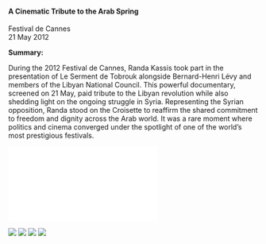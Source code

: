 <h4>A Cinematic Tribute to the Arab Spring</h4>
	
Festival de Cannes<br>
21 May 2012
	
<b>Summary:</b>	

During the 2012 Festival de Cannes, Randa Kassis took part in the presentation of Le Serment de Tobrouk alongside Bernard-Henri Lévy and members of the Libyan National Council. This powerful documentary, screened on 21 May, paid tribute to the Libyan revolution while also shedding light on the ongoing struggle in Syria. Representing the Syrian opposition, Randa stood on the Croisette to reaffirm the shared commitment to freedom and dignity across the Arab world. It was a rare moment where politics and cinema converged under the spotlight of one of the world’s most prestigious festivals.

![](159.pdf)

![](160.JPG)
![](161.JPG)
![](162.JPG)
![](163.JPG)
<p></p>

